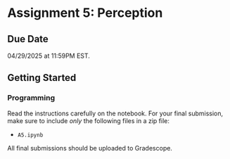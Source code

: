 # Assignment 5: Perception

## Due Date
04/29/2025 at 11:59PM EST.

## Getting Started
### Programming
Read the instructions carefully on the notebook. For your final submission, make sure to include *only* the following files in a zip file:
- `A5.ipynb`

All final submissions should be uploaded to Gradescope.
